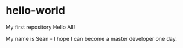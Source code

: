 # hello-world
My first repository
Hello All!

My name is Sean - I hope I can become a master developer one day. 
